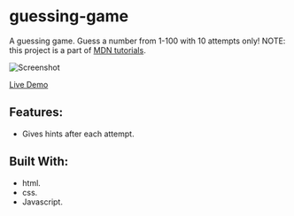 # guessing-game
A guessing game. Guess a number from 1-100 with 10 attempts only!
NOTE: this project is a part of [MDN tutorials](https://developer.mozilla.org/en-US/docs/Learn_web_development/Core/Scripting/A_first_splash#example_%E2%80%94_guess_the_number_game).
 
![Screenshot](preview.png)

[Live Demo](https://wdataw.github.io/mdn-guessing-game/)

## Features:
- Gives hints after each attempt.

## Built With:
- html.
- css.
- Javascript.
